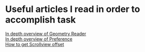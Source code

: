 # Useful articles I read in order to accomplish task 

[In depth overview of Geometry Reader](https://swiftui-lab.com/geometryreader-to-the-rescue/) </br>
[In depth overview of Preference](https://swiftui-lab.com/communicating-with-the-view-tree-part-1/) </br>
[How to get Scrollview offset](https://medium.com/@maxnatchanon/swiftui-how-to-get-content-offset-from-scrollview-5ce1f84603ec) </br>
